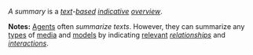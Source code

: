 *A summary* is a *[text](https://github.com/gcassel/Modular-Organization-Terminology/blob/master/terms/text.md)-[based](https://github.com/gcassel/Modular-Organization-Terminology/blob/master/terms/base.md) [indicative](https://github.com/gcassel/Modular-Organization-Terminology/blob/master/terms/indicate.md) [overview](https://github.com/gcassel/Modular-Organization-Terminology/blob/master/terms/overview.md)*.

**Notes:**  [Agents](https://github.com/gcassel/Modular-Organization-Terminology/blob/master/terms/agent.md) often *summarize texts*.  However, they can summarize any [types](https://github.com/gcassel/Modular-Organization-Terminology/blob/master/terms/type.md) of [media](https://github.com/gcassel/Modular-Organization-Terminology/blob/master/terms/media.md) and [models](https://github.com/gcassel/Modular-Organization-Terminology/blob/master/terms/model.md) by indicating [relevant](https://github.com/gcassel/Modular-Organization-Terminology/blob/master/terms/relevance.md) *[relationships](https://github.com/gcassel/Modular-Organization-Terminology/blob/master/terms/relationship.md)* and *[interactions](https://github.com/gcassel/Modular-Organization-Terminology/blob/master/terms/interaction.md)*.
